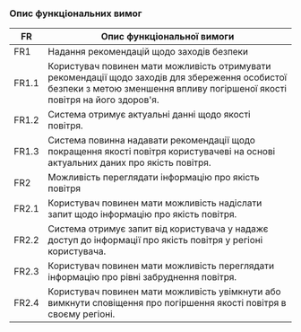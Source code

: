 ### Опис функціональних вимог
|   	FR   	|       	Опис функціональної вимоги     	|
|---------------------------------|------------------------|
|           	FR1  	          |  Надання рекомендацій щодо заходів безпеки   |
|          	FR1.1           	|   Користувач повинен мати можливість отримувати рекомендації щодо заходів для збереження особистої безпеки з метою зменшення впливу погіршеної якості повітря на його здоров'я. |
|          	FR1.2           	|  Система отримує актуальні данні щодо якості повітря. |
|          	FR1.3          	|  Система повинна надавати рекомендації щодо покращення якості повітря користувачеві на основі актуальних даних про якість повітря.|
|           	FR2            	|   Можливість переглядати інформацію про якість повітря |
|          	FR2.1           	|   Користувач повинен мати можливість надіслати запит щодо інформацію про якість повітря.|
|          	FR2.2           	|   Система отримує запит від користувача у надажє доступ до інформації про якість повітря у регіоні користувача.|
|          	FR2.3           	|   Користувач повинен мати можливість переглядати інформацію про рівні забруднення повітря.  |
|          	FR2.4          	|   Користувач повинен мати можливість увімкнути або вимкнути сповіщення про погіршення якості повітря в своєму регіоні.|

